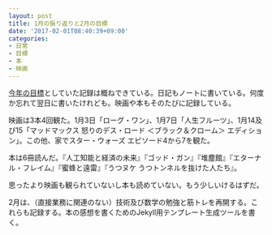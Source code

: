 ```yaml
---
layout: post
title: 1月の振り返りと2月の目標
date: '2017-02-01T08:40:39+09:00'
categories:
- 日常
- 目標
- 本
- 映画
---
```


[今年の目標](https://skoji.jp/movabletype/2017/01/new-years-resolution.html)としていた記録は概ねできている。日記もノートに書いている。何度か忘れて翌日に書いたけれども。映画や本もそのたびに記録している。

映画は3本4回観た。1月3日「ローグ・ワン」、1月7日「人生フルーツ」、1月14及び15「マッドマックス 怒りのデス・ロード ＜ブラック＆クローム＞ エディション」。この他、家でスター・ウォーズ エピソード4から7を観た。

本は6冊読んだ。『人工知能と経済の未来』『ゴッド・ガン』『堆塵館』『エターナル・フレイム』『蜜蜂と遠雷』『うつヌケ うつトンネルを抜けた人たち』。

思ったより映画も観られていないし本も読めていない。もう少しいけるはずだ。

2月は、（直接業務に関連のない）技術及び数学の勉強と筋トレを再開する。これらも記録する。本の感想を書くためのJekyll用テンプレート生成ツールを書く。


